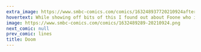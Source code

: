 ```yaml
---
extra_image: https://www.smbc-comics.com/comics/163248937720210924after.png
hovertext: While showing off bits of this I found out about Foone who is trying to run Doom on their brain.
image: https://www.smbc-comics.com/comics/1632489289-20210924.png
next_comic: null
prev_comic: lines
title: Doom
---
```


